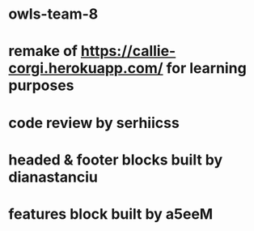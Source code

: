 # owls-team-8
# remake of https://callie-corgi.herokuapp.com/ for learning purposes
# code review by serhiicss
# headed & footer blocks built by dianastanciu 
# features block built by a5eeM

